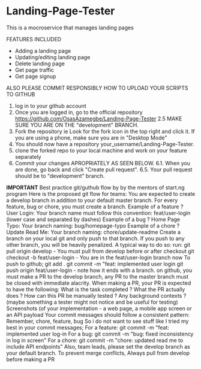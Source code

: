 # Landing-Page-Tester
This is a mocroservice that manages landing pages

FEATURES INCLUDED 
* Adding a landing page
* Updating/editing landing page
* Delete landing page
* Get page traffic
* Get page signup


ALSO PLEASE COMMIT RESPONSIBLY
HOW TO UPLOAD YOUR SCRIPTS TO GITHUB
1. log in to your github account
2. Once you are logged in, go to the official repository https://github.com/OsasAzamegbe/Landing-Page-Tester
2.5 MAKE SURE YOU ARE ON THE "development" BRANCH.
3. Fork the repository ie Look for the fork icon in the top right and click it. If you are using a phone, make sure you are in "Desktop Mode"
4. You should now have a repository your_username/Landing-Page-Tester. 
5. clone the forked repo to your local machine and work on your feature separately
6. Commit your changes APROPRIATELY AS SEEN BELOW.
6.1. When you are done, go back and click "Create pull request".
6.5. Your pull request should be to "development" branch.

**IMPORTANT**
Best practice git/guthub flow by by the mentors of start.ng program
Here is the proposed git flow for teams:
You are expected to create a develop branch in addition to your default master branch.
For every feature, bug or chore, you must create a branch.
Example of a feature ?
User Login: Your branch name must follow this convention: feat/user-login (lower case and separated by dashes)
Example of a bug ?
Home Page Typo: Your branch naming: bug/homepage-typo
Example of a chore ?
Update Read Me: Your branch naming: chore/update-readme
Create a branch on your local git and only push to that branch. If you push to any other branch, you will be heavily penalized.
A typical way to do so:
run: git pull origin develop - You must pull from develop before or after checkout
git checkout -b feat/user-login - You are in the feat/user-login branch now
To push to github;
git add .
git commit -m "feat: implemented user login
git push origin feat/user-login - note how it ends with a branch.
on github, you must make a PR to the develop branch, any PR to the master branch must be closed with immediate alacrity.
When making a PR, your PR is expected to have the following:
What is the task completed ?
What the PR actually does  ?
How can this PR be manually tested ?
Any background contexts ? (maybe something a tester might not notice and be useful for testing)
Screenshots (of your implementation - a web page, a mobile app screen or an API payload
Your commit messages should follow a consistent pattern:
Remember, chore, feature, bug
So i do not want to see stuff like I tried my best in your commit messages;
For a feature: git commit -m "feat: implemented user log-in
For a bug: git commit -m "bug: fixed inconsistency in log in screen"
For a chore: git commit -m "chore: updated read me to include API endpoints"
Also, team leads, please set the develop branch as your default branch.
To prevent merge conflicts, Always pull from develop before making a PR
